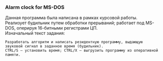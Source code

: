 ### Alarm clock for MS-DOS

Данная программа была написана в рамках курсовой работы.  
Реализует будильник путем обработки прерываний; работает под MS-DOS, оперируя 16-битными регистрами ЦП.  
Изначальный текст задания:  
```
Разработать алгоритм и написать резидентную программу, выдающую звуковой сигнал в заданное время (будильник). 
CTRL/S – установить время; CTRL/X – выгрузить программу из оперативной памяти.
```
